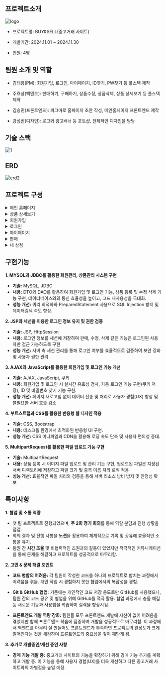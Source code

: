 ## 프로젝트소개
![logo](https://github.com/user-attachments/assets/6135e6a2-5554-4a3c-be7b-0e16dc7fb5d2)

- 프로젝트명: BUY&SELL(중고거래 사이트)
  
- 개발기간: 2024.11.01 ~ 2024.11.30

- 인원: 4명

## 팀원 소개 및 역할

- 김태용(PM): 회원가입, 로그인, 마이페이지, ID찾기, PW찾기 등 풀스텍 제작

- 주효상(백엔드): 판매하기, 구매하기, 상품수정, 상품삭제, 상품 상세보기 등 풀스텍 제작

- 김승민(프론트엔드): 피그마로 홈페이지 초안 작성, 메인홈페이지 프론트엔드 제작

- 강성빈(디자인): 로고와 광고배너 등 포토샵, 전체적인 디자인을 담당

## 기술 스택
![1](https://github.com/user-attachments/assets/eb3db343-e033-4b4b-9e67-ab9f2354ca24)

## ERD
![erd2](https://github.com/user-attachments/assets/85e07994-2ac2-4dc1-b225-5fc2cc8b982d)

## 프로젝트 구성

<details>
<summary>메인 홈페이지</summary>  
  
![main](https://github.com/user-attachments/assets/3d2c5875-60a6-4af0-a91d-b60f3403b9f8)

</details>

<details>
<summary>상품 상세보기</summary>  
  
![product](https://github.com/user-attachments/assets/a73a6d7e-c1e0-4ad4-9d89-3de5be556456)

</details>

<details>
  <summary>회원가입</summary>
  
  ![join](https://github.com/user-attachments/assets/8e6a369f-d5d4-45ea-ac01-76387d75c6a0)
  
</details>
<details>
  <summary>로그인</summary>

![login](https://github.com/user-attachments/assets/2014235e-3cff-471c-a5f8-3093d8ba7788)
  
</details>

<details>
  <summary>마이페이지</summary>

![mypage](https://github.com/user-attachments/assets/45379017-36dc-445e-bf13-49665425c9f2)
  
</details>

<details>
  <summary>판매</summary>

![add](https://github.com/user-attachments/assets/dd023cf4-5da2-4403-ade6-b70e90779c72)
  
</details>

<details>
  <summary>내 상점</summary>

![prductupdate](https://github.com/user-attachments/assets/a84acb56-cc36-4a94-8678-276e199c4a7c)
  
</details>

## 구현기능
**1. MYSQL과 JDBC를 활용한 회원관리, 상품관리 시스템 구현**
  - **기술:** MySQL, JDBC
  - **내용:** DTO와 DAO를 활용하여 회원가입 및 로그인 기능, 상품 등록 및 수정 삭제 기능 구현, 데이터베이스와의 통신 효율성을 높이고, 코드 재사용성을 극대화.
  - **성능 개선:** 쿼리 최적화와 PreparedStatement 사용으로 SQL Injection 방지 및 데이터검색 속도 향상.
    
**2. JSP와 세션을 이용한 로그인 정보 유지 및 권한 검증**
  - **기술:** JSP, HttpSession
  - **내용:** 로그인 정보를 세션에 저장하여 판매, 수정, 삭제 같은 기능은 로그인된 사용자만 접근 가능하도록 구현
  - **성능 개선:** 서버 측 세션 관리를 통해 로그인 여부를 효율적으로 검증하여 보안 강화 및 사용자 권한 관리
    
**3. AJAX와 JavaScript를 활용한 회원가입 및 로그인 기능 개선**
  - **기술:** AJAX, JavaScript, 쿠키
  - **내용:** 회원가입 및 로그인 시 실시간 유효성 검사, 자동 로그인 기능 구현(쿠키 저장), ID 및 비밀번호 찾기 기능 구현.
  - **성능 개선:** 페이지 새로고침 없이 데이터 전송 및 처리로 사용자 경험(UX) 향상 및 불필요한 서버 호출 감소.
    
**4. 부트스트랩과 CSS를 활용한 반응형 웹 디자인 적용**
 - **기술:** CSS, Bootstrap
 - **내용:** 데스크톱 환경에서 최적화된 반응형 UI 구현.
 - **성능 개선:** CSS 미니파일과 CDN을 활용해 로딩 속도 단축 및 사용자 편의성 증대.
   
**5. MultipartRequest를 활용한 파일 업로드 기능 구현**
 - **기술:** MultipartRequest
 - **내용:** 상품 등록 시 이미지 파일 업로드 및 관리 기는 구현, 업로드된 파일은 지정된 서버 디렉토리에 저장하고 파일 크기 및 중복 이름 처리 로직 적용
 - **성능 개선:** 효율적인 파일 처리와 검증을 통해 서버 리소스 낭비 방지 및 안정성 확보

## 특이사항
**1. 협업 및 소통 역량**
  - 첫 팀 프로젝트로 진행되었으며, **주 2회 정기 회의**를 통해 역할 분담과 진행 상황을 점검.
  - 회의 결과 및 진행 사항을 **노션**을 활용하여 체계적으로 기록 및 공유해 효율적인 소통을 유지.
  - 팀원 간 **시간 조율** 및 비협력적인 조원과의 갈등이 있었지만 적극적인 커뮤니케이션을 통해 문제를 해결하고 프로젝트를 성공적으로 마무리함.
    
**2. 고민 & 문제 해결 포인트**
- **코드 병합의 어려움:** 각 팀원이 작성한 코드를 하나의 프로젝트로 합치는 과정에서 어려움을 겪음. 개인 작업 시 경험하지 못한 협업에서의 복잡성을 경험.
    
- **Git & GitHub 협업:** 기존에는 개인적인 코드 저장 용도로만 GitHub를 사용했으나, 팀원 간의 코드 공유 및 협업을 위해 GitHub를 적극 활용. 협업 과정에서 충돌 해결 등 새로운 기능과 사용법을 학습하며 실력을 향상시킴.
    
- **프론트엔드 개발 역량 강화:** 팀원들 모두 프론트엔드 개발에 자신이 없어 어려움을 겪었지만 함께 프론트엔드 학습에 집중하며 개발을 성공적으로 마무리함. 이 과정에서 백엔드를 아무리 잘 만들어도 프론트엔드가 부족하면 프로젝트의 완성도가 크게 떨어진다는 것을 체감하며 프론트엔드의 중요성을 깊이 깨닫게 됨.
    
**3. 추가로 개발중인/개선 중인 사항**

- **경매 기능 개발 중:** 중고거래 사이트의 기능을 확장하기 위해 경매 기능 추가를 계획하고 개발 중. 이 기능을 통해 사용자 경험(UX)를 더욱 개선하고 다른 중고거래 사이트와의 차별점을 높일 예정.  

